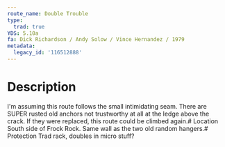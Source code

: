 ```yaml
---
route_name: Double Trouble
type:
  trad: true
YDS: 5.10a
fa: Dick Richardson / Andy Solow / Vince Hernandez / 1979
metadata:
  legacy_id: '116512888'
---
```

# Description
I'm assuming this route follows the small intimidating seam. There are SUPER rusted old anchors not trustworthy at all at the ledge above the crack. If they were replaced, this route could be climbed again.# Location
South side of Frock Rock. Same wall as the two old random hangers.# Protection
Trad rack, doubles in micro stuff?